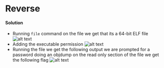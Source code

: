 # Reverse
#### Solution
- Running ```file``` command on the file we get that its a 64-bit ELF file
![alt text](https://github.com/Apetun/CryptoniteSTP/blob/main/picoGym/Reverse/Screenshot%202023-11-09%20104113.png)
- Adding the executable permission
![alt text](https://github.com/Apetun/CryptoniteSTP/blob/main/picoGym/Reverse/Screenshot%202023-11-09%20124525.png)
- Running the file we get the following output we are prompted for a password doing an objdump on the read only section of the file we get the following flag
![alt text](https://github.com/Apetun/CryptoniteSTP/blob/main/picoGym/Reverse/Screenshot%202023-11-09%20124638.png)
